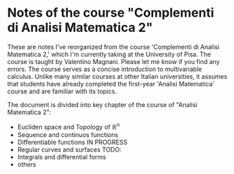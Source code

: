 # Notes of the course "Complementi di Analisi Matematica 2"

These are notes I've reorganized from the course 'Complementi di Analisi Matematica 2,' which I'm currently taking at the University of Pisa. The course is taught by Valentino Magnani.
Please let me know if you find any errors. The course serves as a concise introduction to multivariable calculus. Unlike many similar courses at other Italian universities, it assumes that students have already completed the first-year 'Analisi Matematica' course and are familiar with its topics.

The document is divided into key chapter of the course of "Analisi Matematica 2":
* Eucliden space and Topology of $\mathbb{R}^n$
* Sequence and continuos functions
* Differentiable functions
IN PROGRESS
* Regular curves and surfaces
TODO:
* Integrals and differential forms
* others
